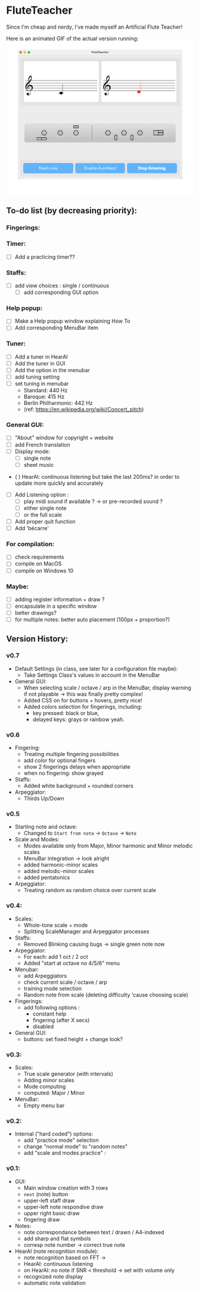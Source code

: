 # FluteTeacher
Since I'm cheap and nerdy, I've made myself an Artificial Flute Teacher!

Here is an animated GIF of the actual version running:
![Animation](doc_res/animation-v0.7-test2.gif?raw=true)

## To-do list (by decreasing priority):
### Fingerings:

### Timer:
- [ ] Add a practicing timer??
### Staffs:
- [ ] add view choices : single / continuous
  - [ ] add corresponding GUI option
### Help popup:
- [ ] Make a Help popup window explaining How To
- [ ] Add corresponding MenuBar item
### Tuner:
- [ ] Add a tuner in HearAI
- [ ] Add the tuner in GUI
- [ ] Add the option in the menubar
- [ ] add tuning setting
- [ ] set tuning in menubar
  - Standard: 440 Hz
  - Baroque: 415 Hz
  - Berlin Philharmonic: 442 Hz
  - (ref: https://en.wikipedia.org/wiki/Concert_pitch)
### General GUI:
- [ ] "About" window for copyright + website
- [ ] add French translation
- [ ] Display mode:
  - [ ] single note
  - [ ] sheet music
- ( ) HearAI: continuous listening but take the last 200ms? in order to update more quickly and accurately
- [ ] Add Listening option :
  - [ ] play midi sound if available ? -> or pre-recorded sound ?
  - [ ] either single note
  - [ ] or the full scale
- [ ] Add proper quit function
- [ ] Add 'bécarre'
### For compilation:
- [ ] check requirements
- [ ] compile on MacOS
- [ ] compile on Windows 10
### Maybe:
- [ ] adding register information + draw ?
- [ ] encapsulate in a specific window
- [ ] better drawings?
- [ ] for multiple notes: better auto placement (100px + proportion?)

## Version History:
### v0.7
- Default Settings (in class, see later for a configuration file maybe):
  - Take Settings Class's values in account in the MenuBar
- General GUI:
  - When selecting scale / octave / arp in the MenuBar, display warning if not playable &rarr; this was finally pretty complex!
  - Added CSS on for buttons + hovers, pretty nice!
  - Added colors selection for fingerings, including:
    - key pressed: black or blue,
    - delayed keys: grays or rainbow yeah.

### v0.6
- Fingering:
  - Treating multiple fingering possibilities
  - add color for optional fingers
  - show 2 fingerings delays when appropriate
  - when no fingering: show grayed
- Staffs:
  - Added white background + rounded corners
- Arpeggiator:
  -  Thirds Up/Down

### v0.5
- Starting note and octave:
  - Changed to `Start from note` -> `Octave` -> `Note`
- Scale and Modes:
  - Modes available only from Major, Minor harmonic and Minor melodic scales
  - MenuBar integration -> look alright 
  - added harmonic-minor scales
  - added melodic-minor scales
  - added pentatonics
- Arpeggiator:
  - Treating random as random choice over current scale

### v0.4:
- Scales:
  - Whole-tone scale + mode
  - Splitting ScaleManager and Arpeggiator processes
- Staffs:
  - Removed Blinking causing bugs -> single green note now
- Arpeggiator:
  - For each: add 1 oct / 2 oct
  - Added "start at octave no 4/5/6" menu 
- Menubar:
  - add Arpeggiators
  - check current scale / octave / arp
  - training mode selection
  - Random note from scale (deleting difficulty 'cause choosing scale)
- Fingerings: 
  - add following options :
    - constant help
    - fingering (after X secs)
    - disabled
- General GUI:
  - buttons: set fixed height + change look?


### v0.3:
- Scales:
  - True scale generator (with intervals)
  - Adding minor scales
  - Mode computing
  - computed: Major / Minor
- MenuBar:
  - Empty menu bar

### v0.2:
- Internal ("hard coded") options:
  - add "practice mode" selection
  - change "normal mode" to "random notes"
  - add "scale and modes practice" :

### v0.1:
- GUI:
  - Main window creation with 3 rows
  - `next` (note) button
  - upper-left staff draw
  - upper-left note respondive draw
  - upper right basic draw
  - fingering draw
- Notes:
  - note correspondance between text / drawn / A4-indexed
  - add sharp and flat symbols
  - corresp note number -> correct true note
- HearAI (note recognition module):
  - note recognition based on FFT &rarr;
  - HearAI: continuous listening
  - on HearAI: no note if SNR < threshold &rarr; set with volume only
  - recognized note display
  - automatic note validation

